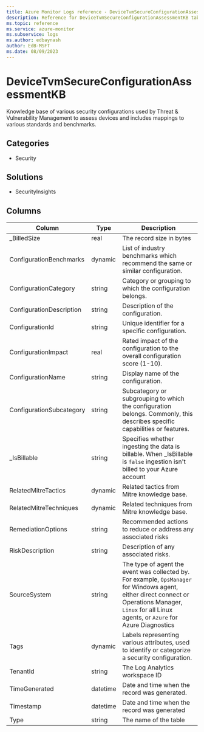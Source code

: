 ```yaml
---
title: Azure Monitor Logs reference - DeviceTvmSecureConfigurationAssessmentKB
description: Reference for DeviceTvmSecureConfigurationAssessmentKB table in Azure Monitor Logs.
ms.topic: reference
ms.service: azure-monitor
ms.subservice: logs
ms.author: edbaynash
author: EdB-MSFT
ms.date: 08/09/2023
---
```


# DeviceTvmSecureConfigurationAssessmentKB

Knowledge base of various security configurations used by Threat & Vulnerability Management to assess devices and includes mappings to various standards and benchmarks.

## Categories

- Security
## Solutions

- SecurityInsights




## Columns

| Column | Type | Description |
|---|---|---|
| _BilledSize | real | The record size in bytes |
| ConfigurationBenchmarks | dynamic | List of industry benchmarks which recommend the same or similar configuration. |
| ConfigurationCategory | string | Category or grouping to which the configuration belongs. |
| ConfigurationDescription | string | Description of the configuration. |
| ConfigurationId | string | Unique identifier for a specific configuration. |
| ConfigurationImpact | real | Rated impact of the configuration to the overall configuration score (1-10). |
| ConfigurationName | string | Display name of the configuration. |
| ConfigurationSubcategory | string | Subcategory or subgrouping to which the configuration belongs. Commonly, this describes specific capabilities or features. |
| _IsBillable | string | Specifies whether ingesting the data is billable. When _IsBillable is `false` ingestion isn't billed to your Azure account |
| RelatedMitreTactics | dynamic | Related tactics from Mitre knowledge base. |
| RelatedMitreTechniques | dynamic | Related techniques from Mitre knowledge base. |
| RemediationOptions | string | Recommended actions to reduce or address any associated risks |
| RiskDescription | string | Description of any associated risks. |
| SourceSystem | string | The type of agent the event was collected by. For example, `OpsManager` for Windows agent, either direct connect or Operations Manager, `Linux` for all Linux agents, or `Azure` for Azure Diagnostics |
| Tags | dynamic | Labels representing various attributes, used to identify or categorize a security configuration. |
| TenantId | string | The Log Analytics workspace ID |
| TimeGenerated | datetime | Date and time when the record was generated. |
| Timestamp | datetime | Date and time when the record was generated |
| Type | string | The name of the table |
